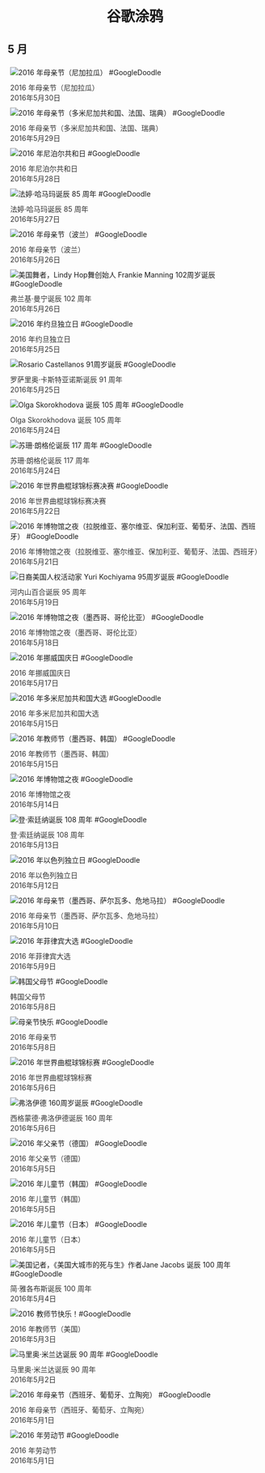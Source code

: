 
<h1 align="center"> 谷歌涂鸦 </h1>




## 5 月

<div class="image">


<img src="https://lh3.googleusercontent.com/sj97aXdWZlXUjParPRg_O6MUnipqfHNb-5qtf49G8JCra5vAr9x2v49Ke1u5GQ3TwcmhtlO8fKBCfr3tmoZJcwKBg4oHWxA4IuQheLc" alt="2016 年母亲节（尼加拉瓜） #GoogleDoodle" style="margin: 5px"/>
<div class="info" style="font-size: 14px; color:#333333; margin:5px"><div class="title">2016 年母亲节（尼加拉瓜）</div><div class="date">2016年5月30日</div></div>

<img src="https://lh3.googleusercontent.com/JVk4UEXLG8DjfK0UZ29M1GXlwffiV58AQlQSCN3z6HhbGSZOAQr59HPj4i1nHgmL2pPBoWvHWX71_vXJNCRnEViBSi496-AjRkloVoc" alt="2016 年母亲节（多米尼加共和国、法国、瑞典） #GoogleDoodle" style="margin: 5px"/>
<div class="info" style="font-size: 14px; color:#333333; margin:5px"><div class="title">2016 年母亲节（多米尼加共和国、法国、瑞典）</div><div class="date">2016年5月29日</div></div>

<img src="https://lh3.googleusercontent.com/fVk3oe31J7iF7fgfLUzN1VyOUmrzMa2pmBYZASsJy78WSlab7i5Mqu_nxMauhhLZdrWAa73EhdsWP_ULRiqjaRGSyfV10kTsSqoo6aFB" alt="2016 年尼泊尔共和日 #GoogleDoodle" style="margin: 5px"/>
<div class="info" style="font-size: 14px; color:#333333; margin:5px"><div class="title">2016 年尼泊尔共和日</div><div class="date">2016年5月28日</div></div>

<img src="https://lh3.googleusercontent.com/Z9r8m8Q377ekUBCsoTN4ecbs8JHnuqU5b1r5kTYTcyl6tRtC-mfQQaWYTrrcWg6bmTD2V61JXqtEDWdrIsrhXKWgEXcL_8jcx1hljsbknQ" alt="法婷·哈马玛诞辰 85 周年 #GoogleDoodle" style="margin: 5px"/>
<div class="info" style="font-size: 14px; color:#333333; margin:5px"><div class="title">法婷·哈马玛诞辰 85 周年</div><div class="date">2016年5月27日</div></div>

<img src="https://lh3.googleusercontent.com/n1Lw4sswmSGZdPaxsQ0lCYI2_AfNZwcRlK9Dc-lZUHiE4QGBWSkmEDC4PonwKU3gu0K35Ny36KQHn2PlAe5Z4yRkvlQDhjhjU0CxgzpB" alt="2016 年母亲节（波兰） #GoogleDoodle" style="margin: 5px"/>
<div class="info" style="font-size: 14px; color:#333333; margin:5px"><div class="title">2016 年母亲节（波兰）</div><div class="date">2016年5月26日</div></div>

<img src="https://lh3.googleusercontent.com/REIvazEc0JhlHXb4y6ygqLdQUmZsVBZaUmW6cGGb9XMNrLkBKU1OrwO-jgdcSwNYjxpxUn2Z279o4Qmt-GYbHunzfxBVHxHFx2Ink9c" alt="美国舞者，Lindy Hop舞创始人 Frankie Manning 102周岁诞辰  #GoogleDoodle" style="margin: 5px"/>
<div class="info" style="font-size: 14px; color:#333333; margin:5px"><div class="title">弗兰基·曼宁诞辰 102 周年</div><div class="date">2016年5月26日</div></div>

<img src="https://lh3.googleusercontent.com/fYR4a986PYHKWzJKFE64AC24q_PZt--HdN5oQMWZVuByjHtfO6lu9QBsYx9CB9At5kCUuGIr-I-XKYq_v0hbciewghpXmnQ1dueNtUgx" alt="2016 年约旦独立日 #GoogleDoodle" style="margin: 5px"/>
<div class="info" style="font-size: 14px; color:#333333; margin:5px"><div class="title">2016 年约旦独立日</div><div class="date">2016年5月25日</div></div>

<img src="https://lh3.googleusercontent.com/tilD-vw1-HgSgtHr2vqsBh88P2V_D54kUj0fFjnCi2OBfOcn1l8MIHghpx5CW1OZBvwBH_JhdfePTZ5biVEzBRP5FfvpMNtb_U15g7md" alt="Rosario Castellanos 91周岁诞辰 #GoogleDoodle" style="margin: 5px"/>
<div class="info" style="font-size: 14px; color:#333333; margin:5px"><div class="title">罗萨里奥·卡斯特亚诺斯诞辰 91 周年</div><div class="date">2016年5月25日</div></div>

<img src="https://lh3.googleusercontent.com/9U2YFaFtMVeG8xYt2lBTe-X_HRrewuyx9sep9bPftYyXSFSIrpHxbrAcyWTkH-7UfSFbMTMz2PYPUN6Y74azXTeLiGmg24g--c9QrIV9vQ" alt="Olga Skorokhodova 诞辰 105 周年 #GoogleDoodle" style="margin: 5px"/>
<div class="info" style="font-size: 14px; color:#333333; margin:5px"><div class="title">Olga Skorokhodova 诞辰 105 周年</div><div class="date">2016年5月24日</div></div>

<img src="https://lh3.googleusercontent.com/2xFuYd8c8lzKEE1xEcvS1kdRMVJdG_NoaQ-zSz2vrwJxV-ZuBvl4p2c56NsPOc77BK7l6OY2OZVHCAHgxZEtj_RCP-7FjUHSRsgZ-pY" alt="苏珊·朗格伦诞辰 117 周年 #GoogleDoodle" style="margin: 5px"/>
<div class="info" style="font-size: 14px; color:#333333; margin:5px"><div class="title">苏珊·朗格伦诞辰 117 周年</div><div class="date">2016年5月24日</div></div>

<img src="https://lh3.googleusercontent.com/cIhcW7w8NThzwLMuHHLuDPKmUHtEvXWZS6xu3Q699nVttKX9EiW8cb10y6noyNQ08Xub5Ut1IQ0xcIkVQzd_CRQuEVloULA8EnpuHE9i" alt="2016 年世界曲棍球锦标赛决赛 #GoogleDoodle" style="margin: 5px"/>
<div class="info" style="font-size: 14px; color:#333333; margin:5px"><div class="title">2016 年世界曲棍球锦标赛决赛</div><div class="date">2016年5月22日</div></div>

<img src="https://lh3.googleusercontent.com/Umdu0_LSiKk6-QDJJRe3YytY4lQL9G9UZc_B4ha9kEhkSx1wHQGS-cnDqYjqAO6dwfJubUZXuYrl_iSWxodgezOWQLyVqP_ffO7-fDeW" alt="2016 年博物馆之夜（拉脱维亚、塞尔维亚、保加利亚、葡萄牙、法国、西班牙） #GoogleDoodle" style="margin: 5px"/>
<div class="info" style="font-size: 14px; color:#333333; margin:5px"><div class="title">2016 年博物馆之夜（拉脱维亚、塞尔维亚、保加利亚、葡萄牙、法国、西班牙）</div><div class="date">2016年5月21日</div></div>

<img src="https://lh3.googleusercontent.com/TsSQv52eaeMX5KbXZY4YZqiNwvp_VY4miW_Ty1ZDipbj2c8a_MertrKAkGgXWm1cEBIBVbt86PBogv6_Az4DHBoL0-dspR6U293tmnMb" alt="日裔美国人权活动家  Yuri Kochiyama 95周岁诞辰  #GoogleDoodle" style="margin: 5px"/>
<div class="info" style="font-size: 14px; color:#333333; margin:5px"><div class="title">河内山百合诞辰 95 周年</div><div class="date">2016年5月19日</div></div>

<img src="https://lh3.googleusercontent.com/aemUGOfO_vELleFt0b-Nt_UVoJwGAdhpo8gAGr2iektUNIffFExfonzUQCMs_vtLknaVhG4sBBcEFncZ4-dql4_yDyjMuGr_ieIXSG-Wcg" alt="2016 年博物馆之夜（墨西哥、哥伦比亚） #GoogleDoodle" style="margin: 5px"/>
<div class="info" style="font-size: 14px; color:#333333; margin:5px"><div class="title">2016 年博物馆之夜（墨西哥、哥伦比亚）</div><div class="date">2016年5月18日</div></div>

<img src="https://lh3.googleusercontent.com/UtKf9jcBaBMWXfDoHJBNrsDacB937AiqUwiyIiIgBJFlG7Ox4QdUR07JQGKTvU8qSiYpbtKmR24TmI4hWX8Z_bHg9GiL-YNIx7SZGQCD" alt="2016 年挪威国庆日 #GoogleDoodle" style="margin: 5px"/>
<div class="info" style="font-size: 14px; color:#333333; margin:5px"><div class="title">2016 年挪威国庆日</div><div class="date">2016年5月17日</div></div>

<img src="https://lh3.googleusercontent.com/gE_yIBUVY2tDAy9R4g4e9GvAZZvRDsKYCCSZWtZ-VrOdtWtbYd7OpCQF_Fd29TDMHKk17dnIMzofO2bXbstzgIWoz1U9lNMuoM1iYVYFnA" alt="2016 年多米尼加共和国大选 #GoogleDoodle" style="margin: 5px"/>
<div class="info" style="font-size: 14px; color:#333333; margin:5px"><div class="title">2016 年多米尼加共和国大选</div><div class="date">2016年5月15日</div></div>

<img src="https://lh3.googleusercontent.com/lNrtBgHXJbdAjZKSjMriemKYiyrv8Ve1PEqT1w40jX0KybFrLPhAG-dX_osfRR5tTcJ4mXTQqcz8fd6_N65y7wn4tCLYdSXFpXhccx6n" alt="2016 年教师节（墨西哥、韩国） #GoogleDoodle" style="margin: 5px"/>
<div class="info" style="font-size: 14px; color:#333333; margin:5px"><div class="title">2016 年教师节（墨西哥、韩国）</div><div class="date">2016年5月15日</div></div>

<img src="https://lh3.googleusercontent.com/Pts4R-AoL94sFrQmLfnKR3Hyl4J5cjlmh13YLjDZ3mmarIJMhA-1t2ioC5fo23sYjlMoJBzk_tLjTg2SRhemgQXDTAgFN4wRGEjchMcteQ" alt="2016 年博物馆之夜 #GoogleDoodle" style="margin: 5px"/>
<div class="info" style="font-size: 14px; color:#333333; margin:5px"><div class="title">2016 年博物馆之夜</div><div class="date">2016年5月14日</div></div>

<img src="https://lh3.googleusercontent.com/wso-50-1kB3kSrvkZyeCmX3KSzZ46MbBfxpkidrj6FDCSlM99V7AGMrYMFQT82GfbPrQ_i_dF4NIKO_AkoEB-KloVduS5fY51ZVi2VN9FQ" alt="登·索廷纳诞辰 108 周年 #GoogleDoodle" style="margin: 5px"/>
<div class="info" style="font-size: 14px; color:#333333; margin:5px"><div class="title">登·索廷纳诞辰 108 周年</div><div class="date">2016年5月13日</div></div>

<img src="https://lh3.googleusercontent.com/I-1EKwI5ahsXrPOjwXofO1497Ts7R56EoUnzFoxliNape-PEzE2jcpVWEBR-HU4-X3Eq6xQVl1zjbrsekzu3bvB-w-SAp7a4bZBtcBg9" alt="2016 年以色列独立日 #GoogleDoodle" style="margin: 5px"/>
<div class="info" style="font-size: 14px; color:#333333; margin:5px"><div class="title">2016 年以色列独立日</div><div class="date">2016年5月12日</div></div>

<img src="https://lh3.googleusercontent.com/_ix3keBpaBSolwnV1KhcbEeUFLU9vs_69sIHLu9FTabwCLBMpHZobF_SayxZQVlqbm0PSuF0xo5UFFE4W96OegCInuPRUZEzf9PoK83W" alt="2016 年母亲节（墨西哥、萨尔瓦多、危地马拉） #GoogleDoodle" style="margin: 5px"/>
<div class="info" style="font-size: 14px; color:#333333; margin:5px"><div class="title">2016 年母亲节（墨西哥、萨尔瓦多、危地马拉）</div><div class="date">2016年5月10日</div></div>

<img src="https://lh3.googleusercontent.com/sdFNVPmkxLbXzVyTKAJVJRyo7jK67DFakAi0l42OXs6XJM1xDHFIkKr02fATX8cPvg8G4WBJpmZyFV92RMQEFkM6ekkBRRoZ494PNmH0ww" alt="2016 年菲律宾大选 #GoogleDoodle" style="margin: 5px"/>
<div class="info" style="font-size: 14px; color:#333333; margin:5px"><div class="title">2016 年菲律宾大选</div><div class="date">2016年5月9日</div></div>

<img src="https://lh3.googleusercontent.com/9gaC1IavK0TRxU2IG_Mv-qZjHyvNl71aySWHMnba9m90HhomT0O-7h67w2SvtI9U7XJVKRWqnv3z3urvbdtzDod8g4TZW4rKcdMq6NJe" alt="韩国父母节 #GoogleDoodle" style="margin: 5px"/>
<div class="info" style="font-size: 14px; color:#333333; margin:5px"><div class="title">韩国父母节</div><div class="date">2016年5月8日</div></div>

<img src="https://lh3.googleusercontent.com/5BIa9uAKa0q84CD14vxkJ53XP-3Y4HUul4PZOe_VBzmyXfof2sG_BUsGh6Mp87_hits8pEAKz1q2f9RlJOUUbayE5JOzZ32IhKRDRBA" alt="母亲节快乐  #GoogleDoodle" style="margin: 5px"/>
<div class="info" style="font-size: 14px; color:#333333; margin:5px"><div class="title">2016 年母亲节</div><div class="date">2016年5月8日</div></div>

<img src="https://lh3.googleusercontent.com/xvHluxrmVQ0ylu2-C8U89FGrU_cpNkuJtk3-C3tqTZg0gndyiMiWvnDYY9rrfpnhxikVmbhRh2YcrCJ5hCrRlVbQEkRYsjHvO1CiInw" alt="2016 年世界曲棍球锦标赛 #GoogleDoodle" style="margin: 5px"/>
<div class="info" style="font-size: 14px; color:#333333; margin:5px"><div class="title">2016 年世界曲棍球锦标赛</div><div class="date">2016年5月6日</div></div>

<img src="https://lh3.googleusercontent.com/eJxmeTVpCQYJST_Sq4ShTGqni-YWEtUJ_1kyu6o-0Rq5dTFazdi7yB05slAl4iyRpok6GV3-FNV2_wBJ8voexwOI8gAgJ_ALfdahA0Y-7w" alt="弗洛伊德 160周岁诞辰   #GoogleDoodle" style="margin: 5px"/>
<div class="info" style="font-size: 14px; color:#333333; margin:5px"><div class="title">西格蒙德·弗洛伊德诞辰 160 周年</div><div class="date">2016年5月6日</div></div>

<img src="https://lh3.googleusercontent.com/w1TVheHf6Dyw2gD5YSiLu-odOGO0RsLV38VnEAg-wj8yzs9pjOQW9JZkNEfh4L0tt---b8NCVm2DIWuevVK5j36IEGHo8PeQQZqDoZI" alt="2016 年父亲节（德国） #GoogleDoodle" style="margin: 5px"/>
<div class="info" style="font-size: 14px; color:#333333; margin:5px"><div class="title">2016 年父亲节（德国）</div><div class="date">2016年5月5日</div></div>

<img src="https://lh3.googleusercontent.com/oX1EuEACi2fxUwHohTkde_Yng5teyU5V2xX1WaLXhLeOnlPbtzzeTVUmu4ee1bunh2drNXR00_ASU8cnEhoVIvKol3019tSPjSrpCPx0" alt="2016 年儿童节（韩国） #GoogleDoodle" style="margin: 5px"/>
<div class="info" style="font-size: 14px; color:#333333; margin:5px"><div class="title">2016 年儿童节（韩国）</div><div class="date">2016年5月5日</div></div>

<img src="https://lh3.googleusercontent.com/gZov4nj8plnJGQFnen_K4DhGqWASZjzCfOZzoY-TEQcqfoWETCXYxPtuvBh56h2UkdoeLTaq2qjOGxgPACcQQiwhvsAYtF_hwNzcDYA" alt="2016 年儿童节（日本） #GoogleDoodle" style="margin: 5px"/>
<div class="info" style="font-size: 14px; color:#333333; margin:5px"><div class="title">2016 年儿童节（日本）</div><div class="date">2016年5月5日</div></div>

<img src="https://lh3.googleusercontent.com/T4PhPuzYhhu37LHnPcQ-OlYf5fY2lJDkVWIyyGghauQ_TnKE6nlG5HWbjkH6ZJ4ULK23lI3Y3u1U8JNrvURAE5OtZaKSijZUQjJ5eVxJCw" alt="美国记者，《美国大城市的死与生》作者Jane Jacobs 诞辰 100 周年  #GoogleDoodle" style="margin: 5px"/>
<div class="info" style="font-size: 14px; color:#333333; margin:5px"><div class="title">简·雅各布斯诞辰 100 周年</div><div class="date">2016年5月4日</div></div>

<img src="https://lh3.googleusercontent.com/uN1mJeoMZEbwGkf9okVCy6c0kQaIL9TYBLOdXmwXpAT1YuHdm1CfPyQkK5qp8KzsfMq2bI_I9bGfpZxje1fm-NP4kA-z1p8UcVv1OFys" alt="2016 教师节快乐！#GoogleDoodle" style="margin: 5px"/>
<div class="info" style="font-size: 14px; color:#333333; margin:5px"><div class="title">2016 年教师节（美国）</div><div class="date">2016年5月3日</div></div>

<img src="https://lh3.googleusercontent.com/HcmhzL9iIcGvKh7ayZOtp_4RHde5GXtA-YKQHgNH0034j9a1lCnkYIHmmNSjTWObHq-CUm85l46IciHkqhe3vGq7Ti-LRHSmR_1fkToT" alt="马里奥·米兰达诞辰 90 周年 #GoogleDoodle" style="margin: 5px"/>
<div class="info" style="font-size: 14px; color:#333333; margin:5px"><div class="title">马里奥·米兰达诞辰 90 周年</div><div class="date">2016年5月2日</div></div>

<img src="https://lh3.googleusercontent.com/pVfbEW_xLobzEJxxmfMO2zxpa4CqSH3uWA_bHsibDgHN-RVC1bMHzsost-qniHdL0H9lqKufiTnKgiuXi7OiMJX6v8yCMvRMR2rhh6k" alt="2016 年母亲节（西班牙、葡萄牙、立陶宛） #GoogleDoodle" style="margin: 5px"/>
<div class="info" style="font-size: 14px; color:#333333; margin:5px"><div class="title">2016 年母亲节（西班牙、葡萄牙、立陶宛）</div><div class="date">2016年5月1日</div></div>

<img src="https://lh3.googleusercontent.com/2YvOXlt5PzYiBTMUvjxKrDadFWRMSR7En-pDUoMM81EU0Nqex8j-V08Jp5a1Yw5uKR7r7inhdZxubLL1HCxcyQ0W4eDM_40nD4OQO7_g" alt="2016 年劳动节 #GoogleDoodle" style="margin: 5px"/>
<div class="info" style="font-size: 14px; color:#333333; margin:5px"><div class="title">2016 年劳动节</div><div class="date">2016年5月1日</div></div>

</div>








